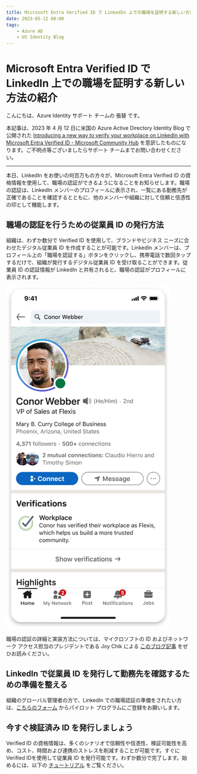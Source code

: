 ```yaml
---
title: Microsoft Entra Verified ID で LinkedIn 上での職場を証明する新しい方法の紹介
date: 2023-05-12 08:00
tags:
    - Azure AD
    - US Identity Blog
---
```


# Microsoft Entra Verified ID で LinkedIn 上での職場を証明する新しい方法の紹介

こんにちは、Azure Identity サポート チームの 張替 です。

本記事は、2023 年 4 月 12 日に米国の Azure Active Directory Identity Blog で公開された [Introducing a new way to verify your workplace on LinkedIn with Microsoft Entra Verified ID - Microsoft Community Hub](https://techcommunity.microsoft.com/t5/microsoft-entra-azure-ad-blog/introducing-a-new-way-to-verify-your-workplace-on-linkedin-with/ba-p/3627349) を意訳したものになります。ご不明点等ございましたらサポート チームまでお問い合わせください。

---

本日、LinkedIn をお使いの何百万もの方々が、Microsoft Entra Verified ID の資格情報を使用して、職場の認証ができるようになることをお知らせします。職場の認証は、LinkedIn メンバーのプロフィールに表示され、一覧にある勤務先が正確であることを確認するとともに、他のメンバーや組織に対して信頼と信憑性の印として機能します。

## 職場の認証を行うための従業員 ID の発行方法

組織は、わずか数分で Verified ID を使用して、ブランドやビジネス ニーズに合わせたデジタル従業員 ID を作成することが可能です。LinkedIn メンバーは、プロフィール上の「職場を認証する」ボタンをクリックし、携帯電話で数回タップするだけで、組織が発行するデジタル従業員 ID を受け取ることができます。従業員 ID の認証情報が LinkedIn と共有されると、職場の認証がプロフィールに表示されます。

![LinkedIn モバイル アプリの画面で、メンバーのプロフィールには「職場」の横にチェックマークが表示され、メンバーが職場の認証をしたことが示されます。](./introducing-a-new-way-to-verify-your-workplace-on-linkedIn-with-microsoft-entra-verified-id/introducing-a-new-way-to-verify-your-workplace-on-linkedIn-with-microsoft-entra-verified-id1.png)

職場の認証の詳細と実装方法については、マイクロソフトの ID およびネットワーク アクセス担当のプレジデントである Joy Chik による [このブログ記事](https://www.microsoft.com/en-us/security/blog/2023/04/12/linkedin-and-microsoft-entra-introduce-a-new-way-to-verify-your-workplace/) をぜひお読みください。

## LinkedIn で従業員 ID を発行して勤務先を確認するための準備を整える

組織のグローバル管理者の方で、LinkedIn での職場認証の準備をされたい方は、[こちらのフォーム](https://forms.office.com/Pages/ResponsePage.aspx?id=v4j5cvGGr0GRqy180BHbR5RXCPyJ0yZAs6VJmUULNKZUQlJVOEFIVEpPS1Y1M1hMSUZMN0c1WEpPTS4u) からパイロット プログラムにご登録をお願いします。

## 今すぐ検証済み ID を発行しましょう

Verified ID の資格情報は、多くのシナリオで信頼性や信憑性、検証可能性を高め、コスト、時間および連携のストレスを削減することが可能です。すぐに Verified IDを使用して従業員 ID を発行可能です。わずか数分で完了します。始めるには、以下の [チュートリアル](https://learn.microsoft.com/en-us/azure/active-directory/verifiable-credentials/) をご覧ください。
